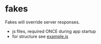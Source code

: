 # fakes

Fakes will override server responses.

* js files, required ONCE during app startup
* for structure see [example.js](./example.js)

